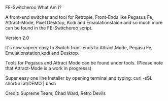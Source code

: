 FE-Switcheroo What Am I?

A front-end switcher and tool for Retropie, Front-Ends like Pegasus Fe, Attract-Mode, Pixel Desktop, Kodi and Emaulationstaion and so much more can be found in the FE-Switcheroo script.

Version 2.0

It's now supeer easy to Switch front-ends to Attract Mode, Pegasu Fe, Emulationstation,kodi and Desktop. 

Tools for Pegasus and Attract Mode can be found under tools. (Please note that Attract-Mode is a work in progresss)
     
Super easy one line Installer by opening terminal and typing:
curl -sSL shorturl.at/DEMO | bash

Credit:
Supreme Team,
Chad Ward,
Retro Devils

